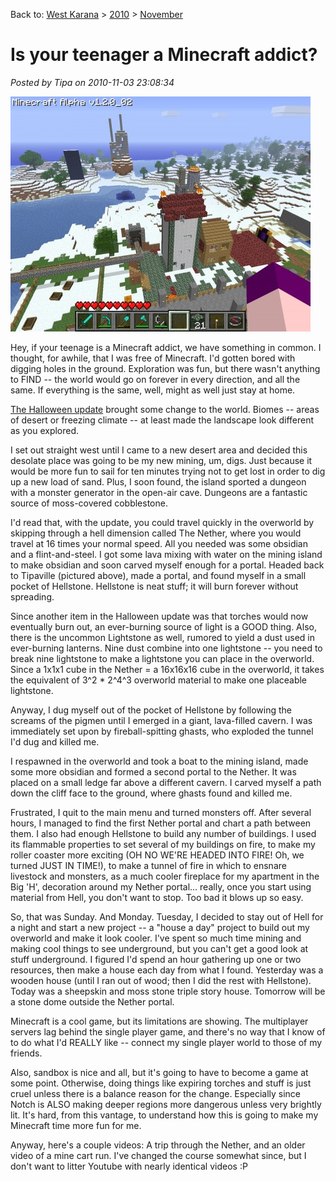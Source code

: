 Back to: [West Karana](/posts/westkarana.md) > [2010](/posts/2010/westkarana.md) > [November](./westkarana.md)
# Is your teenager a Minecraft addict?

*Posted by Tipa on 2010-11-03 23:08:34*

[![](../../../uploads/2010/11/javaw-2010-11-03-20-09-47-09-480x376.jpg "Tipaville from The Big 'H'")](../../../uploads/2010/11/javaw-2010-11-03-20-09-47-09.jpg)

Hey, if your teenage is a Minecraft addict, we have something in common. I thought, for awhile, that I was free of Minecraft. I'd gotten bored with digging holes in the ground. Exploration was fun, but there wasn't anything to FIND -- the world would go on forever in every direction, and all the same. If everything is the same, well, might as well just stay at home.

[The Halloween update](http://www.minecraft.net/boo/) brought some change to the world. Biomes -- areas of desert or freezing climate -- at least made the landscape look different as you explored.

I set out straight west until I came to a new desert area and decided this desolate place was going to be my new mining, um, digs. Just because it would be more fun to sail for ten minutes trying not to get lost in order to dig up a new load of sand. Plus, I soon found, the island sported a dungeon with a monster generator in the open-air cave. Dungeons are a fantastic source of moss-covered cobblestone.

I'd read that, with the update, you could travel quickly in the overworld by skipping through a hell dimension called The Nether, where you would travel at 16 times your normal speed. All you needed was some obsidian and a flint-and-steel. I got some lava mixing with water on the mining island to make obsidian and soon carved myself enough for a portal. Headed back to Tipaville (pictured above), made a portal, and found myself in a small pocket of Hellstone. Hellstone is neat stuff; it will burn forever without spreading.

Since another item in the Halloween update was that torches would now eventually burn out, an ever-burning source of light is a GOOD thing. Also, there is the uncommon Lightstone as well, rumored to yield a dust used in ever-burning lanterns. Nine dust combine into one lightstone -- you need to break nine lightstone to make a lightstone you can place in the overworld. Since a 1x1x1 cube in the Nether = a 16x16x16 cube in the overworld, it takes the equivalent of 3^2 * 2^4^3 overworld material to make one placeable lightstone.

Anyway, I dug myself out of the pocket of Hellstone by following the screams of the pigmen until I emerged in a giant, lava-filled cavern. I was immediately set upon by fireball-spitting ghasts, who exploded the tunnel I'd dug and killed me.

I respawned in the overworld and took a boat to the mining island, made some more obsidian and formed a second portal to the Nether. It was placed on a small ledge far above a different cavern. I carved myself a path down the cliff face to the ground, where ghasts found and killed me.

Frustrated, I quit to the main menu and turned monsters off. After several hours, I managed to find the first Nether portal and chart a path between them. I also had enough Hellstone to build any number of buildings. I used its flammable properties to set several of my buildings on fire, to make my roller coaster more exciting (OH NO WE'RE HEADED INTO FIRE! Oh, we turned JUST IN TIME!), to make a tunnel of fire in which to ensnare livestock and monsters, as a much cooler fireplace for my apartment in the Big 'H', decoration around my Nether portal... really, once you start using material from Hell, you don't want to stop. Too bad it blows up so easy.

So, that was Sunday. And Monday. Tuesday, I decided to stay out of Hell for a night and start a new project -- a "house a day" project to build out my overworld and make it look cooler. I've spent so much time mining and making cool things to see underground, but you can't get a good look at stuff underground. I figured I'd spend an hour gathering up one or two resources, then make a house each day from what I found. Yesterday was a wooden house (until I ran out of wood; then I did the rest with Hellstone). Today was a sheepskin and moss stone triple story house. Tomorrow will be a stone dome outside the Nether portal.

Minecraft is a cool game, but its limitations are showing. The multiplayer servers lag behind the single player game, and there's no way that I know of to do what I'd REALLY like -- connect my single player world to those of my friends.

Also, sandbox is nice and all, but it's going to have to become a game at some point. Otherwise, doing things like expiring torches and stuff is just cruel unless there is a balance reason for the change. Especially since Notch is ALSO making deeper regions more dangerous unless very brightly lit. It's hard, from this vantage, to understand how this is going to make my Minecraft time more fun for me.

Anyway, here's a couple videos: A trip through the Nether, and an older video of a mine cart run. I've changed the course somewhat since, but I don't want to litter Youtube with nearly identical videos :P





